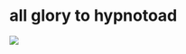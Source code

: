 <!--
id: 9658567583
link: http://tumblr.atmos.org/post/9658567583/all-glory-to-hypnotoad
slug: all-glory-to-hypnotoad
date: Wed Aug 31 2011 23:01:12 GMT-0700 (PDT)
publish: 2011-08-031
tags: 
title: all glory to hypnotoad
-->


all glory to hypnotoad
======================

![](http://25.media.tumblr.com/tumblr_lqty21J8Z41qz4sngo1_400.gif)

